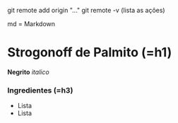 git remote add origin "..."
git remote -v (lista as ações)

md = Markdown

# Strogonoff de Palmito (=h1)
**Negrito** _italico_

### Ingredientes (=h3)
 - Lista
 - Lista
